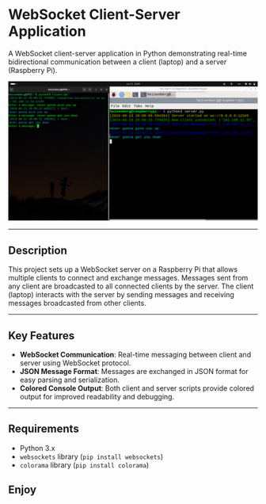 # WebSocket Client-Server Application

A WebSocket client-server application in Python demonstrating real-time bidirectional communication between a client (laptop) and a server (Raspberry Pi).

<img src="https://github.com/L01010000/Client-Server-Application-with-Websockets/blob/main/poc.png" width="800px" />

---

## Description

This project sets up a WebSocket server on a Raspberry Pi that allows multiple clients to connect and exchange messages. Messages sent from any client are broadcasted to all connected clients by the server. The client (laptop) interacts with the server by sending messages and receiving messages broadcasted from other clients.

---

## Key Features

- **WebSocket Communication**: Real-time messaging between client and server using WebSocket protocol.
- **JSON Message Format**: Messages are exchanged in JSON format for easy parsing and serialization.
- **Colored Console Output**: Both client and server scripts provide colored output for improved readability and debugging.

---

## Requirements

- Python 3.x
- `websockets` library (`pip install websockets`)
- `colorama` library (`pip install colorama`)

## Enjoy
